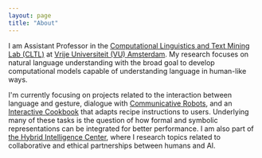 ```yaml
---
layout: page
title: "About"
---
```


I am Assistant Professor in the [Computational Linguistics and Text Mining Lab (CLTL)](http://www.cltl.nl)
at [Vrije Universiteit (VU) Amsterdam](https://vu.nl/nl). My research focuses on natural language understanding with the broad goal
to develop computational models capable of understanding language in human-like ways. 

I'm currently focusing on projects related to the interaction between language and gesture, dialogue with [Communicative Robots](http://makerobotstalk.nl/), and an [Interactive Cookbook](https://github.com/interactive-cookbook) that adapts recipe instructions to users. Underlying many of these tasks is the question of how formal and symbolic representations
can be integrated for better performance. I am also part of [the Hybrid Intelligence Center](https://www.hybrid-intelligence-centre.nl), where I research topics related to collaborative and ethical partnerships between humans and AI. 



 

